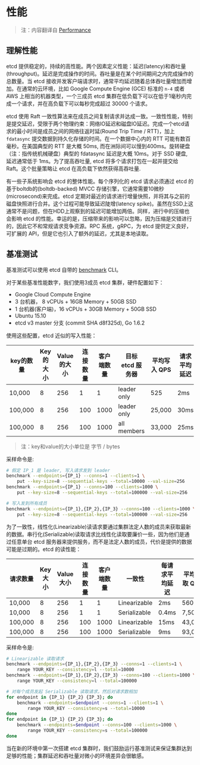 # 性能

> 注：内容翻译自 [Performance](https://github.com/coreos/etcd/blob/master/Documentation/op-guide/performance.md)


## 理解性能

etcd 提供稳定的，持续的高性能。两个因素定义性能：延迟(latency)和吞吐量(throughput)。延迟是完成操作的时间。吞吐量是在某个时间期间之内完成操作的总数量。当 etcd 接收并发客户端请求时，通常平均延迟随着总体吞吐量增加而增加。在通常的云环境，比如 Google Compute Engine (GCE) 标准的 `n-4` 或者 AWS 上相当的机器类型，一个三成员 etcd 集群在低负载下可以在低于1毫秒内完成一个请求，并在高负载下可以每秒完成超过 30000 个请求。

etcd 使用 Raft 一致性算法来在成员之间复制请求并达成一致。一致性性能，特别是提交延迟，受限于两个物理约束：网络IO延迟和磁盘IO延迟。完成一个etcd请求的最小时间是成员之间的网络往返时延(Round Trip Time / RTT)，加上`fdatasync` 提交数据到持久化存储的时间。在一个数据中心内的 RTT 可能有数百毫秒。在美国典型的 RTT 是大概 50ms, 而在洲际间可以慢到400ms。旋转硬盘（注：指传统机械硬盘）典型的 fdatasync 延迟是大概 10ms。对于 SSD 硬盘, 延迟通常低于 1ms。为了提高吞吐量, etcd 将多个请求打包在一起并提交给 Raft。这个批量策略让 etcd 在高负载下依然获得高吞吐量.

有一些子系统影响会 etcd 的整体性能。每个序列化的 etcd 请求必须通过 etcd 的 基于boltdb的(boltdb-backed) MVCC 存储引擎，它通常需要10微秒(microsecond)来完成。etcd 定期对最近的请求进行增量快照，并将其与之前的磁盘快照进行合并。这个过程可能导致延迟陡增(latency spike)。虽然在SSD上这通常不是问题，但在HDD上观察到的延迟可能增加两倍。同样，进行中的压缩也会影响 etcd 的性能。幸运的是，压缩带来的影响可以忽略，因为压缩是交错进行的，因此它不和常规请求竞争资源。RPC 系统，gRPC，为 etcd 提供定义良好，可扩展的 API，但是它也引入了额外的延迟，尤其是本地读取。

## 基准测试

基准测试可以使用 etcd 自带的 [benchmark](https://github.com/coreos/etcd/tree/master/tools/benchmark) CLI。

对于某些基准性能数字，我们使用3成员 etcd 集群，硬件配置如下：

- Google Cloud Compute Engine
- 3 台机器， 8 vCPUs + 16GB Memory + 50GB SSD
- 1 台机器(客户端)，16 vCPUs + 30GB Memory + 50GB SSD
- Ubuntu 15.10
- etcd v3 master 分支 (commit SHA d8f325d), Go 1.6.2

使用这些配置，etcd 近似的写入性能：

| key的数量 | Key的大小 | Value的大小 | 连接数量 | 客户端数量 | 目标 etcd 服务器 | 平均写入 QPS | 请求平均延迟 | 内存 |
|----------------|-------------------|---------------------|-----------------------|-------------------|--------------------|-------------------|-----------------------------|--------|
| 10,000 | 8 | 256 | 1 | 1 | leader only | 525 | 2ms | 35 MB |
| 100,000 | 8 | 256 | 100 | 1000 | leader only | 25,000 | 30ms | 35 MB |
| 100,000 | 8 | 256 | 100 | 1000 | all members | 33,000 | 25ms | 35 MB |

> 注：key和value的大小单位是 字节 / bytes

采样命令是:

```bash
# 假定 IP_1 是 leader, 写入请求发到 leader
benchmark --endpoints={IP_1} --conns=1 --clients=1 \
    put --key-size=8 --sequential-keys --total=10000 --val-size=256
benchmark --endpoints={IP_1} --conns=100 --clients=1000 \
    put --key-size=8 --sequential-keys --total=100000 --val-size=256

# 写入发到所有成员
benchmark --endpoints={IP_1},{IP_2},{IP_3} --conns=100 --clients=1000 \
    put --key-size=8 --sequential-keys --total=100000 --val-size=256
```

为了一致性，线性化(Linearizable)读请求要通过集群法定人数的成员来获取最新的数据。串行化(Serializable)读取请求比线性化读取要廉价一些，因为他们是通过任意单台 etcd 服务器来提供服务，而不是法定人数的成员，代价是提供的数据可能是过期的。etcd 的读性能：

| 请求数量 | Key 大小 | Value 大小 | 连接数量 | 客户端数量 | 一致性 | 每请求平均延迟 | 平均读取 QPS |
|--------------------|-------------------|---------------------|-----------------------|-------------------|-------------|-----------------------------|------------------|
| 10,000 | 8 | 256 | 1 | 1 | Linearizable | 2ms | 560 |
| 10,000 | 8 | 256 | 1 | 1 | Serializable | 0.4ms | 7,500 |
| 100,000 | 8 | 256 | 100 | 1000 | Linearizable | 15ms | 43,000 |
| 100,000 | 8 | 256 | 100 | 1000 | Serializable | 9ms | 93,000 |

采样命令是:

```bash
# Linearizable 读取请求
benchmark --endpoints={IP_1},{IP_2},{IP_3} --conns=1 --clients=1 \
    range YOUR_KEY --consistency=l --total=10000
benchmark --endpoints={IP_1},{IP_2},{IP_3} --conns=100 --clients=1000 \
    range YOUR_KEY --consistency=l --total=100000

# 对每个成员发起 Serializable 读取请求，然后对请求数相加
for endpoint in {IP_1} {IP_2} {IP_3}; do
    benchmark --endpoints=$endpoint --conns=1 --clients=1 \
        range YOUR_KEY --consistency=s --total=10000
done
for endpoint in {IP_1} {IP_2} {IP_3}; do
    benchmark --endpoints=$endpoint --conns=100 --clients=1000 \
        range YOUR_KEY --consistency=s --total=100000
done
```

当在新的环境中第一次搭建 etcd 集群时，我们鼓励运行基准测试来保证集群达到足够的性能；集群延迟和吞吐量对微小的环境差异会很敏感。

